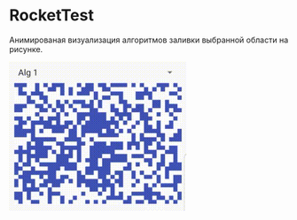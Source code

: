 # RocketTest

Анимированая визуализация алгоритмов заливки выбранной области на рисунке. 


![](animationgif.gif)
